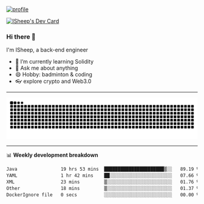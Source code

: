 [![profile](https://user-images.githubusercontent.com/54968314/208005045-e4b42f3b-833d-4242-bfcc-e764865553a2.svg)](https://www.calligrapher.ai/)

<a href="https://app.daily.dev/linziyang1106"><img src="https://api.daily.dev/devcards/v2/i4Spwx5Skx5FpTqWcwoit.png?r=kgx&type=wide" width="652" alt="ISheep's Dev Card"/></a>

### Hi there 🐏

I'm ISheep, a back-end engineer

- 🔭 I’m currently learning Solidity
- 💬 Ask me about anything
- 😄 Hobby: badminton & coding
- 👓 explore crypto and Web3.0

-------

![](https://raw.githubusercontent.com/ISheepp/ISheepp/output/github-contribution-grid-snake.svg)

-------

📊 **Weekly development breakdown**
<!--START_SECTION:waka-->

```txt
Java                19 hrs 53 mins  ██████████████████████▒░░   89.19 %
YAML                1 hr 42 mins    ██░░░░░░░░░░░░░░░░░░░░░░░   07.66 %
XML                 23 mins         ▒░░░░░░░░░░░░░░░░░░░░░░░░   01.76 %
Other               18 mins         ▒░░░░░░░░░░░░░░░░░░░░░░░░   01.37 %
DockerIgnore file   0 secs          ░░░░░░░░░░░░░░░░░░░░░░░░░   00.00 %
```

<!--END_SECTION:waka-->
